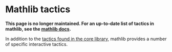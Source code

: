 # Mathlib tactics

**This page is no longer maintained. For an up-to-date list of tactics in mathlib, see the
[mathlib docs](https://leanprover-community.github.io/mathlib_docs/tactics.html).**

In addition to the [tactics found in the core library](https://leanprover.github.io/reference/tactics.html),
mathlib provides a number of specific interactive tactics.
